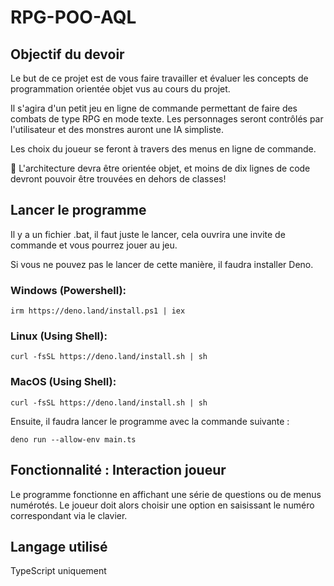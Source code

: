 # RPG-POO-AQL

## Objectif du devoir

Le but de ce projet est de vous faire travailler et évaluer les concepts de programmation orientée objet vus au cours du projet.

Il s'agira d'un petit jeu en ligne de commande permettant de faire des combats de type RPG en mode texte. Les personnages seront contrôlés par l'utilisateur et des monstres auront une IA simpliste.

Les choix du joueur se feront à travers des menus en ligne de commande.

🚧 L'architecture devra être orientée objet, et moins de dix lignes de code devront pouvoir être trouvées en dehors de classes!

## Lancer le programme

Il y a un fichier .bat, il faut juste le lancer, cela ouvrira une invite de commande et vous pourrez jouer au jeu.

Si vous ne pouvez pas le lancer de cette manière, il faudra installer Deno.

### Windows (Powershell):

```
irm https://deno.land/install.ps1 | iex
```

### Linux (Using Shell):

```
curl -fsSL https://deno.land/install.sh | sh
```

### MacOS (Using Shell):

```
curl -fsSL https://deno.land/install.sh | sh
```

Ensuite, il faudra lancer le programme avec la commande suivante :


```
deno run --allow-env main.ts
```

## Fonctionnalité : Interaction joueur

Le programme fonctionne en affichant une série de questions ou de menus numérotés. Le joueur doit alors choisir une option en saisissant le numéro correspondant via le clavier.

## Langage utilisé

TypeScript uniquement
